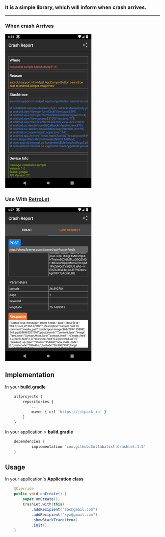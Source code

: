 
### It is a simple library, which will inform when crash arrives.

---

### When crash Arrives

![Crash Report](https://raw.githubusercontent.com/Collabalist/CrashLet/master/app/src/screen_1.png)

### Use With [RetroLet](http://github.com/collabalist/retrolet)
![Crash Report](https://raw.githubusercontent.com/Collabalist/CrashLet/master/app/src/image_2.png)

## Implementation
In your **build.gradle**

````js
    allprojects {
		repositories {
			...
			maven { url 'https://jitpack.io' }
		}
	}
````

In your application > **build.gradle**
    
````groovy
    dependencies {
	        implementation 'com.github.Collabalist:CrashLet:1.5'
	}
````

## Usage
In your application's **Application class**
````java
    @Override
    public void onCreate() {
        super.onCreate();
        CrashLet.with(this)
            .addRecipient("abc@gmail.com")
            .addRecipient("xyz@gmail.com")
            .showStackTrace(true)
            .init();
    }
````
